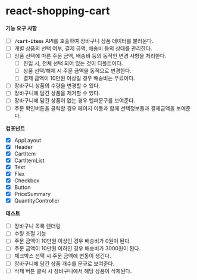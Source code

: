 # react-shopping-cart

**기능 요구 사항**

- [ ] **`/cart-items`** API를 호출하여 장바구니 상품 데이터를 불러온다.
- [ ] 개별 상품의 선택 여부, 결제 금액, 배송비 등의 상태를 관리한다.
- [ ] 상품 선택에 따른 주문 금액, 배송비 등의 동적인 변경 사항을 처리한다.
  - [ ] 진입 시, 전체 선택 되어 있는 것이 디폴트이다.
  - [ ] 상품 선택/해제 시 주문 금액을 동적으로 변경한다.
  - [ ] 결제 금액이 10만원 이상일 경우 배송비는 무료이다.
- [ ] 장바구니 상품의 수량을 변경할 수 있다.
- [ ] 장바구니에 담긴 상품을 제거할 수 있다.
- [ ] 장바구니에 담긴 상품이 없는 경우 헬퍼문구를 보여준다.
- [ ] 주문 확인버튼을 클릭할 경우 페이지 이동과 함께 선택정보들과 결제금액을 보여준다.

**컴포넌트**

- [x] AppLayout
- [x] Header
- [x] CartItem
- [x] CartItemList
- [x] Text
- [x] Flex
- [x] Checkbox
- [x] Button
- [x] PriceSummary
- [x] QuantityController

**테스트**

- [ ] 장바구니 목록 렌더링
- [ ] 수량 조절 기능
- [ ] 주문 금액이 10만원 이상인 경우 배송비가 0원이 된다.
- [ ] 주문 금액이 10만원 이하인 경우 배송비가 3000원이 된다.
- [ ] 체크박스 선택 시 주문 금액에 변동이 생긴다.
- [ ] 장바구니에 담긴 상품 개수를 문구로 보여준다.
- [ ] 삭제 버튼 클릭 시 장바구니에서 해당 상품이 삭제된다.
